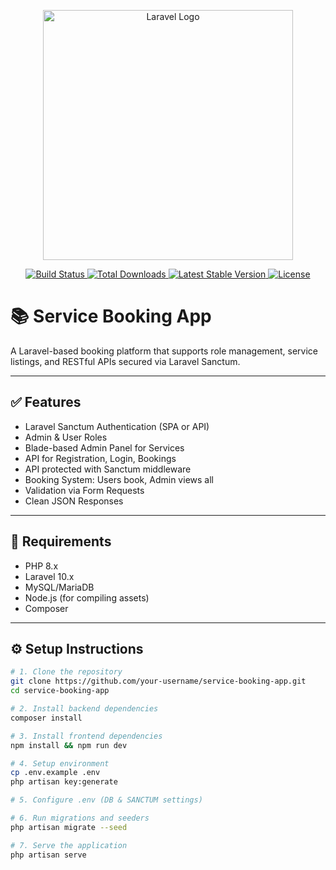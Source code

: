<p align="center">
  <a href="https://laravel.com" target="_blank">
    <img src="https://raw.githubusercontent.com/laravel/art/master/logo-lockup/5%20SVG/2%20CMYK/1%20Full%20Color/laravel-logolockup-cmyk-red.svg" width="400" alt="Laravel Logo">
  </a>
</p>

<p align="center">
  <a href="https://github.com/laravel/framework/actions">
    <img src="https://github.com/laravel/framework/workflows/tests/badge.svg" alt="Build Status">
  </a>
  <a href="https://packagist.org/packages/laravel/framework">
    <img src="https://img.shields.io/packagist/dt/laravel/framework" alt="Total Downloads">
  </a>
  <a href="https://packagist.org/packages/laravel/framework">
    <img src="https://img.shields.io/packagist/v/laravel/framework" alt="Latest Stable Version">
  </a>
  <a href="https://packagist.org/packages/laravel/framework">
    <img src="https://img.shields.io/packagist/l/laravel/framework" alt="License">
  </a>
</p>

# 📚 Service Booking App

A Laravel-based booking platform that supports role management, service listings, and RESTful APIs secured via Laravel Sanctum.

---

## ✅ Features

- Laravel Sanctum Authentication (SPA or API)
- Admin & User Roles
- Blade-based Admin Panel for Services
- API for Registration, Login, Bookings
- API protected with Sanctum middleware
- Booking System: Users book, Admin views all
- Validation via Form Requests
- Clean JSON Responses

---

## 🧾 Requirements

- PHP 8.x
- Laravel 10.x
- MySQL/MariaDB
- Node.js (for compiling assets)
- Composer

---

## ⚙️ Setup Instructions

```bash
# 1. Clone the repository
git clone https://github.com/your-username/service-booking-app.git
cd service-booking-app

# 2. Install backend dependencies
composer install

# 3. Install frontend dependencies
npm install && npm run dev

# 4. Setup environment
cp .env.example .env
php artisan key:generate

# 5. Configure .env (DB & SANCTUM settings)

# 6. Run migrations and seeders
php artisan migrate --seed

# 7. Serve the application
php artisan serve
